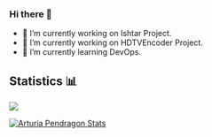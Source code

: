 ### Hi there 👋

- 🔭 I’m currently working on Ishtar Project.
- 🔭 I’m currently working on HDTVEncoder Project.
- 🌱 I’m currently learning DevOps.

## Statistics 📊
<a href="https://github.com/ArturiaPendragon">
  <img align="center" src="https://github-readme-stats.vercel.app/api?username=ArturiaPendragon&count_private=true&hide_border=true&show_icons=true&theme=nightowl" />
</a>

[![Arturia Pendragon Stats](https://github-readme-stats.vercel.app/api/wakatime?username=ArturiaPendragon&show_icons=true&theme=nightowl&hide_border=true)](https://wakatime.com/@ArturiaPendragon)

<!--
**ArturiaPendragon/ArturiaPendragon** is a ✨ _special_ ✨ repository because its `README.md` (this file) appears on your GitHub profile.

Here are some ideas to get you started:

- 🔭 I’m currently working on ...
- 🌱 I’m currently learning DevOps
- 👯 I’m looking to collaborate on ...
- 🤔 I’m looking for help with ...
- 💬 Ask me about ...
- 📫 How to reach me: ...
- 😄 Pronouns: ...
- ⚡ Fun fact: ...
-->
